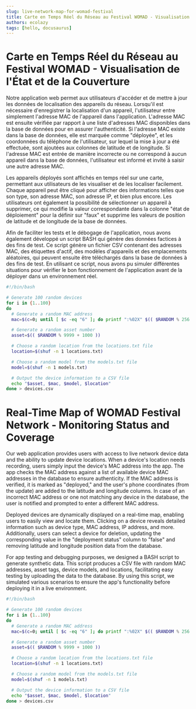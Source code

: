 ```yaml
---
slug: live-network-map-for-womad-festival
title: Carte en Temps Réel du Réseau au Festival WOMAD - Visualisation de l'État et de la Couverture
authors: ecolazy
tags: [hello, docusaurus]
---
```


# Carte en Temps Réel du Réseau au Festival WOMAD - Visualisation de l'État et de la Couverture

Notre application web permet aux utilisateurs d'accéder et de mettre à jour les données de localisation des appareils du réseau. Lorsqu'il est nécessaire d'enregistrer la localisation d'un appareil, l'utilisateur entre simplement l'adresse MAC de l'appareil dans l'application. L'adresse MAC est ensuite vérifiée par rapport à une liste d'adresses MAC disponibles dans la base de données pour en assurer l'authenticité. Si l'adresse MAC existe dans la base de données, elle est marquée comme "déployée", et les coordonnées du téléphone de l'utilisateur, sur lequel la mise à jour a été effectuée, sont ajoutées aux colonnes de latitude et de longitude. Si l'adresse MAC est entrée de manière incorrecte ou ne correspond à aucun appareil dans la base de données, l'utilisateur est informé et invité à saisir une autre adresse MAC.

Les appareils déployés sont affichés en temps réel sur une carte, permettant aux utilisateurs de les visualiser et de les localiser facilement. Chaque appareil peut être cliqué pour afficher des informations telles que son type, son adresse MAC, son adresse IP, et bien plus encore. Les utilisateurs ont également la possibilité de sélectionner un appareil à supprimer, ce qui modifie la valeur correspondante dans la colonne "état de déploiement" pour la définir sur "faux" et supprime les valeurs de position de latitude et de longitude de la base de données.

Afin de faciliter les tests et le débogage de l'application, nous avons également développé un script BASH qui génère des données factices à des fins de test. Ce script génère un fichier CSV contenant des adresses MAC, des étiquettes d'actif, des modèles d'appareils et des emplacements aléatoires, qui peuvent ensuite être téléchargés dans la base de données à des fins de test. En utilisant ce script, nous avons pu simuler différentes situations pour vérifier le bon fonctionnement de l'application avant de la déployer dans un environnement réel.



``` bash
#!/bin/bash

# Generate 100 random devices
for i in {1..100}
do
  # Generate a random MAC address
  mac=$(c=0; until [ $c -eq "6" ]; do printf ":%02X" $(( $RANDOM % 256 )); let c=c+1; done | sed s/://)

  # Generate a random asset number
  asset=$(( $RANDOM % 9999 + 1000 ))

  # Choose a random location from the locations.txt file
  location=$(shuf -n 1 locations.txt)

  # Choose a random model from the models.txt file
  model=$(shuf -n 1 models.txt)

  # Output the device information to a CSV file
  echo "$asset, $mac, $model, $location"
done > devices.csv
```

# Real-Time Map of WOMAD Festival Network - Monitoring Status and Coverage

Our web application provides users with access to live network device data and the ability to update device locations. When a device's location needs recording, users simply input the device's MAC address into the app. The app checks the MAC address against a list of available device MAC addresses in the database to ensure authenticity. If the MAC address is verified, it is marked as "deployed," and the user's phone coordinates (from the update) are added to the latitude and longitude columns. In case of an incorrect MAC address or one not matching any device in the database, the user is notified and prompted to enter a different MAC address.

Deployed devices are dynamically displayed on a real-time map, enabling users to easily view and locate them. Clicking on a device reveals detailed information such as device type, MAC address, IP address, and more. Additionally, users can select a device for deletion, updating the corresponding value in the "deployment status" column to "false" and removing latitude and longitude position data from the database.

For app testing and debugging purposes, we designed a BASH script to generate synthetic data. This script produces a CSV file with random MAC addresses, asset tags, device models, and locations, facilitating easy testing by uploading the data to the database. By using this script, we simulated various scenarios to ensure the app's functionality before deploying it in a live environment.





``` bash
#!/bin/bash

# Generate 100 random devices
for i in {1..100}
do
  # Generate a random MAC address
  mac=$(c=0; until [ $c -eq "6" ]; do printf ":%02X" $(( $RANDOM % 256 )); let c=c+1; done | sed s/://)

  # Generate a random asset number
  asset=$(( $RANDOM % 9999 + 1000 ))

  # Choose a random location from the locations.txt file
  location=$(shuf -n 1 locations.txt)

  # Choose a random model from the models.txt file
  model=$(shuf -n 1 models.txt)

  # Output the device information to a CSV file
  echo "$asset, $mac, $model, $location"
done > devices.csv
```


